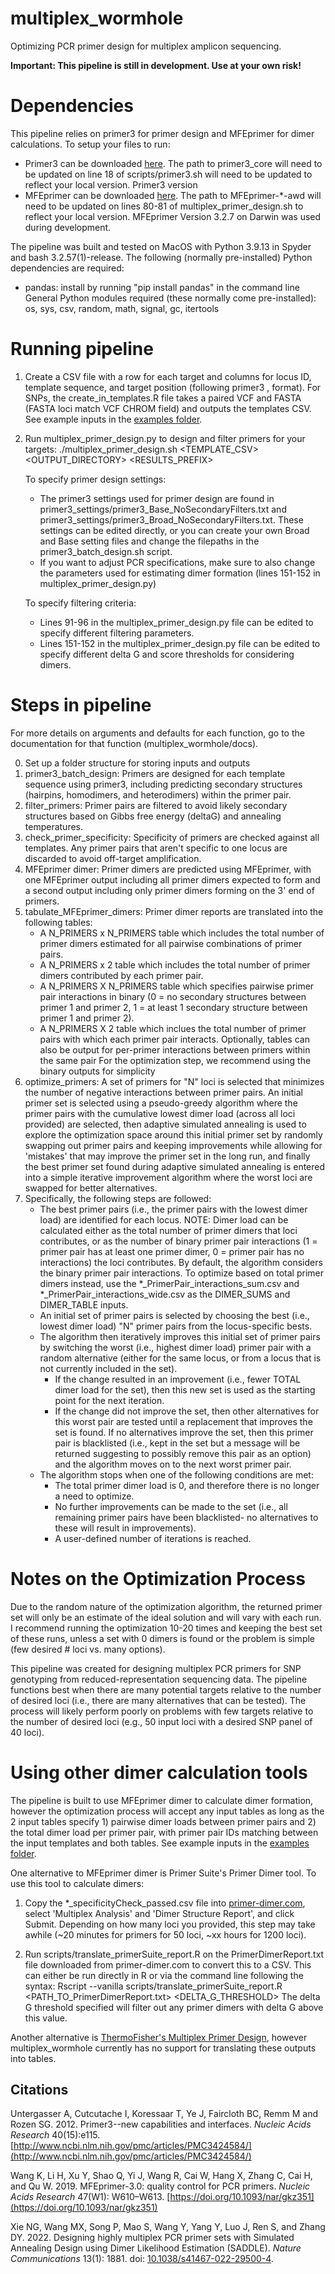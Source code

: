 # multiplex_wormhole
Optimizing PCR primer design for multiplex amplicon sequencing.

**Important: This pipeline is still in development. Use at your own risk!**

# Dependencies
This pipeline relies on primer3 for primer design and MFEprimer for dimer calculations. To setup your files to run:
- Primer3 can be downloaded [here](https://github.com/primer3-org/primer3/releases). The path to primer3_core will need to be updated on line 18 of scripts/primer3.sh will need to be updated to reflect your local version. Primer3 version
- MFEprimer can be downloaded [here](https://www.mfeprimer.com/mfeprimer-3.1/#2-command-line-version). The path to MFEprimer-*-awd will need to be updated on lines 80-81 of multiplex_primer_design.sh to reflect your local version. MFEprimer Version 3.2.7 on Darwin was used during development. 

The pipeline was built and tested on MacOS with Python 3.9.13 in Spyder and bash 3.2.57(1)-release. The following (normally pre-installed) Python dependencies are required:
- pandas: install by running "pip install pandas" in the command line
General Python modules required (these normally come pre-installed): os, sys, csv, random, math, signal, gc, itertools


# Running pipeline
1. Create a CSV file with a row for each target and columns for locus ID, template sequence, and target position (following primer3 <start bp>,<length> format). For SNPs, the create_in_templates.R file takes a paired VCF and FASTA (FASTA loci match VCF CHROM field) and outputs the templates CSV. See example inputs in the [examples folder](https://github.com/mhallerud/multiplex_wormhole/examples).

2. Run multiplex_primer_design.py to design and filter primers for your targets:
   ./multiplex_primer_design.sh <TEMPLATE_CSV> <OUTPUT_DIRECTORY> <RESULTS_PREFIX>

   To specify primer design settings:
   - The primer3 settings used for primer design are found in primer3_settings/primer3_Base_NoSecondaryFilters.txt and primer3_settings/primer3_Broad_NoSecondaryFilters.txt. These settings can be edited directly, or you can create your own Broad and Base setting files and change the filepaths in the primer3_batch_design.sh script.
   - If you want to adjust PCR specifications, make sure to also change the parameters used for estimating dimer formation (lines 151-152 in multiplex_primer_design.py)

   To specify filtering criteria:
   - Lines 91-96 in the multiplex_primer_design.py file can be edited to specify different filtering parameters. 
   - Lines 151-152 in the multiplex_primer_design.py file can be edited to specify different delta G and score thresholds for considering dimers.


# Steps in pipeline
For more details on arguments and defaults for each function, go to the documentation for that function (multiplex_wormhole/docs).

0. Set up a folder structure for storing inputs and outputs
1. primer3_batch_design: Primers are designed for each template sequence using primer3, including predicting secondary structures (hairpins, homodimers, and heterodimers) within the primer pair.
2. filter_primers: Primer pairs are filtered to avoid likely secondary structures based on Gibbs free energy (deltaG) and annealing temperatures. 
3. check_primer_specificity: Specificity of primers are checked against all templates. Any primer pairs that aren't specific to one locus are discarded to avoid off-target amplification.
4. MFEprimer dimer: Primer dimers are predicted using MFEprimer, with one MFEprimer output including all primer dimers expected to form and a second output including only primer dimers forming on the 3' end of primers.
5. tabulate_MFEprimer_dimers: Primer dimer reports are translated into the following tables:
    - A N_PRIMERS x N_PRIMERS table which includes the total number of primer dimers estimated for all pairwise combinations of primer pairs.
    - A N_PRIMERS x 2 table which includes the total number of primer dimers contributed by each primer pair.
    - A N_PRIMERS X N_PRIMERS table which specifies pairwise primer pair interactions in binary (0 = no secondary structures between primer 1 and primer 2, 1 = at least 1 secondary structure between primer 1 and primer 2).
    - A N_PRIMERS X 2 table which inclues the total number of primer pairs with which each primer pair interacts.
   Optionally, tables can also be output for per-primer interactions between primers within the same pair
   For the optimization step, we recommend using the binary outputs for simplicity
6. optimize_primers: A set of primers for "N" loci is selected that minimizes the number of negative interactions between primer pairs. An initial primer set is selected using a pseudo-greedy algorithm where the primer pairs with the cumulative lowest dimer load (across all loci provided) are selected, then adaptive simulated annealing is used to explore the optimization space around this initial primer set by randomly swapping out primer pairs and keeping improvements while allowing for 'mistakes' that may improve the primer set in the long run, and finally the best primer set found during adaptive simulated annealing is entered into a simple iterative improvement algorithm where the worst loci are swapped for better alternatives.
7. Specifically, the following steps are followed:
     - The best primer pairs (i.e., the primer pairs with the lowest dimer load) are identified for each locus.
           NOTE: Dimer load can be calculated either as the total number of primer dimers that loci contributes, or as the number of binary primer pair interactions (1 = primer pair has at least one primer dimer, 0 = primer pair has no interactions) the loci contributes. By default, the algorithm considers the binary primer pair interactions. To optimize based on total primer dimers instead, use the *_PrimerPair_interactions_sum.csv and *_PrimerPair_interactions_wide.csv as the DIMER_SUMS and DIMER_TABLE inputs. 
     - An initial set of primer pairs is selected by choosing the best (i.e., lowest dimer load) "N" primer pairs from the locus-specific bests.
     - The algorithm then iteratively improves this initial set of primer pairs by switching the worst (i.e., highest dimer load) primer pair with a random alternative (either for the same locus, or from a locus that is not currently included in the set).
         - If the change resulted in an improvement (i.e., fewer TOTAL dimer load for the set), then this new set is used as the starting point for the next iteration.
         - If the change did not improve the set, then other alternatives for this worst pair are tested until a replacement that improves the set is found. If no alternatives improve the set, then this primer pair is blacklisted (i.e., kept in the set but a message will be returned suggesting to possibly remove this pair as an option) and the algorithm moves on to the next worst primer pair.
      - The algorithm stops when one of the following conditions are met:
         - The total primer dimer load is 0, and therefore there is no longer a need to optimize.
         - No further improvements can be made to the set (i.e., all remaining primer pairs have been blacklisted- no alternatives to these will result in improvements).
         - A user-defined number of iterations is reached.

# Notes on the Optimization Process
Due to the random nature of the optimization algorithm, the returned primer set will only be an estimate of the ideal solution and will vary with each run. I recommend running the optimization 10-20 times and keeping the best set of these runs, unless a set with 0 dimers is found or the problem is simple (few desired # loci vs. many options).

This pipeline was created for designing multiplex PCR primers for SNP genotyping from reduced-representation sequencing data. The pipeline functions best when there are many potential targets relative to the number of desired loci (i.e., there are many alternatives that can be tested). The process will likely perform poorly on problems with few targets relative to the number of desired loci (e.g., 50 input loci with a desired SNP panel of 40 loci).

# Using other dimer calculation tools
The pipeline is built to use MFEprimer dimer to calculate dimer formation, however the optimization process will accept any input tables as long as the 2 input tables specify 1) pairwise dimer loads between primer pairs and 2) the total dimer load per primer pair, with primer pair IDs matching between the input templates and both tables. See example inputs in the [examples folder](https://github.com/mhallerud/multiplex_wormhole/examples).

One alternative to MFEprimer dimer is Primer Suite's Primer Dimer tool. To use this tool to calculate dimers:
1. Copy the *_specificityCheck_passed.csv file into [primer-dimer.com](https://primer-dimer.com), select 'Multiplex Analysis' and 'Dimer Structure Report', and click Submit. Depending on how many loci you provided, this step may take awhile (~20 minutes for primers for 50 loci, ~xx hours for 1200 loci).

2. Run scripts/translate_primerSuite_report.R on the PrimerDimerReport.txt file downloaded from primer-dimer.com to convert this to a CSV. This can either be run directly in R or via the command line following the syntax:
   Rscript --vanilla scripts/translate_primerSuite_report.R <PATH_TO_PrimerDimerReport.txt> <DELTA_G_THRESHOLD>
The delta G threshold specified will filter out any primer dimers with delta G above this value.

Another alternative is [ThermoFisher's Multiplex Primer Design](https://www.thermofisher.com/us/en/home/brands/thermo-scientific/molecular-biology/molecular-biology-learning-center/molecular-biology-resource-library/thermo-scientific-web-tools/multiple-primer-analyzer.html), however multiplex_wormhole currently has no support for translating these outputs into tables.


## Citations
Untergasser A, Cutcutache I, Koressaar T, Ye J, Faircloth BC, Remm M and Rozen SG. 2012. Primer3--new capabilities and interfaces. *Nucleic Acids Research* 40(15):e115. [http://www.ncbi.nlm.nih.gov/pmc/articles/PMC3424584/](http://www.ncbi.nlm.nih.gov/pmc/articles/PMC3424584/)

Wang K, Li H, Xu Y, Shao Q, Yi J, Wang R, Cai W, Hang X, Zhang C, Cai H, and Qu W. 2019. MFEprimer-3.0: quality control for PCR primers.
*Nucleic Acids Research* 47(W1): W610–W613. [https://doi.org/10.1093/nar/gkz351](https://doi.org/10.1093/nar/gkz351)

Xie NG, Wang MX, Song P, Mao S, Wang Y, Yang Y, Luo J, Ren S, and Zhang DY. 2022. Designing highly multiplex PCR primer sets with Simulated Annealing Design using Dimer Likelihood Estimation (SADDLE). *Nature Communications* 13(1): 1881. doi: [10.1038/s41467-022-29500-4](https://doi.org/10.1038/s41467-022-29500-4). 
